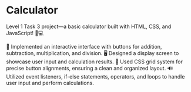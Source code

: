 # Calculator
Level 1 Task 3 project—a basic calculator built with HTML, CSS, and JavaScript! 🧮💻

🔢 Implemented an interactive interface with buttons for addition, subtraction, multiplication, and division.
🖥️ Designed a display screen to showcase user input and calculation results.
🎨 Used CSS grid system for precise button alignments, ensuring a clean and organized layout.
🔊 Utilized event listeners, if-else statements, operators, and loops to handle user input and perform calculations.
